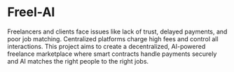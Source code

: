 # Freel-AI
Freelancers and clients face issues like lack of trust, delayed payments, and poor job matching. Centralized platforms charge high fees and control all interactions. This project aims to create a decentralized, AI-powered freelance marketplace where smart contracts handle payments securely and AI matches the right people to the right jobs.

